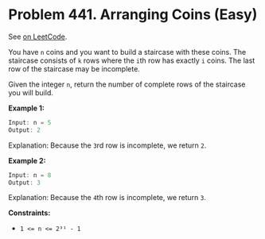 Problem 441. Arranging Coins (Easy)
===================================

See [on LeetCode](https://leetcode.com/problems/arranging-coins/).

You have `n` coins and you want to build a staircase with these coins. The staircase consists of `k` rows where the `i`th row has exactly `i` coins. The last row of the staircase may be incomplete.

Given the integer `n`, return the number of complete rows of the staircase you will build.

**Example 1:**

```Rust
Input: n = 5
Output: 2
```

Explanation: Because the `3`rd row is incomplete, we return `2`.

**Example 2:**

```Rust
Input: n = 8
Output: 3
```

Explanation: Because the `4`th row is incomplete, we return `3`.

**Constraints:**

* `1 <= n <= 2³¹ - 1`
